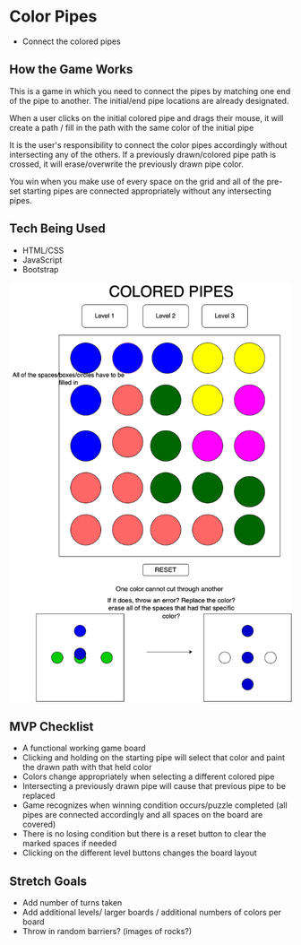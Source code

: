 # Color Pipes
- Connect the colored pipes

How the Game Works
-
This is a game in which you need to connect the pipes by matching one end of the pipe to another. The initial/end pipe locations are already designated. 

When a user clicks on the initial colored pipe and drags their mouse, it will create a path / fill in the path with the same color of the initial pipe

It is the user's responsibility to connect the color pipes accordingly without intersecting any of the others. If a previously drawn/colored pipe path is crossed, it will erase/overwrite the previously drawn pipe color. 

You win when you make use of every space on the grid and all of the pre-set starting pipes are connected appropriately without any intersecting pipes.

Tech Being Used
- 
- HTML/CSS
- JavaScript
- Bootstrap

<img src="img/Project 1 Wire Frame.drawio.png" alt="Wire Frame"/>

MVP Checklist
- 
- A functional working game board
- Clicking and holding on the starting pipe will select that color and paint the drawn path with that held color
- Colors change appropriately when selecting a different colored pipe
- Intersecting a previously drawn pipe will cause that previous pipe to be replaced
- Game recognizes when winning condition occurs/puzzle completed (all pipes are connected accordingly and all spaces on the board are covered)
- There is no losing condition but there is a reset button to clear the marked spaces if needed
- Clicking on the different level buttons changes the board layout

Stretch Goals
-
- Add number of turns taken
- Add additional levels/ larger boards / additional numbers of colors per board
- Throw in random barriers? (images of rocks?)
